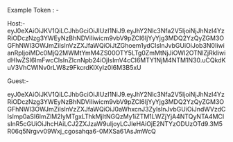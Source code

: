 Example Token : - 

Host:-
eyJ0eXAiOiJKV1QiLCJhbGciOiJIUzI1NiJ9.eyJhY2Nlc3Nfa2V5IjoiNjJhNzI4YzRiODczNzg3YWEyNzBhNDViIiwicm9vbV9pZCI6IjYyYjg3MDQ2YzQyZGM3OGFhNWI3OWJmZiIsInVzZXJfaWQiOiJtZGhoem1ydCIsInJvbGUiOiJob3N0IiwianRpIjoiMDc0MjQ2MWMtYmM4ZS00OTY5LTg0ZmMtNjJiOWI2OTNlZjRkIiwidHlwZSI6ImFwcCIsInZlcnNpb24iOjIsImV4cCI6MTY1NjM4NTM1N30.uCQkdKuV3VhCWINv0rLW8z9FkcrdKlXyIz0I6M3B5xU

Guest:-


eyJ0eXAiOiJKV1QiLCJhbGciOiJIUzI1NiJ9.eyJhY2Nlc3Nfa2V5IjoiNjJhNzI4YzRiODczNzg3YWEyNzBhNDViIiwicm9vbV9pZCI6IjYyYjg3MDQ2YzQyZGM3OGFhNWI3OWJmZiIsInVzZXJfaWQiOiJ0aWhxcnJ3ZyIsInJvbGUiOiJndWVzdCIsImp0aSI6ImZlM2IyMTgxLThkMjItNGQzMy1iZTM1LWZjYjA4NTQyNTA4MCIsInR5cGUiOiJhcHAiLCJ2ZXJzaW9uIjoyLCJleHAiOjE2NTYzODUzOTd9.3M5R06q5Nrgvv09Wxj_cgosahqa6-0MXSa61AsJmWcQ

